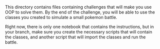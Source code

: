 This directory contains files containing challenges that will make you use OOP to solve them. By the end of the challenge, you will be able to use the classes you created to simulate a small pokemon battle.

Right now, there is only one notebook that contains the instructions, but in your branch, make sure you create the necessary scripts that will contain the classes, and another script that will import the classes and run the battle.